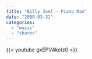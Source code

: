 ```yaml
---
title: "Billy Joel - Piano Man"
date: "2008-03-31"
categories:
  - "music"
  - "shares"
---
```


{{< youtube gxEPV4kolz0 >}}
